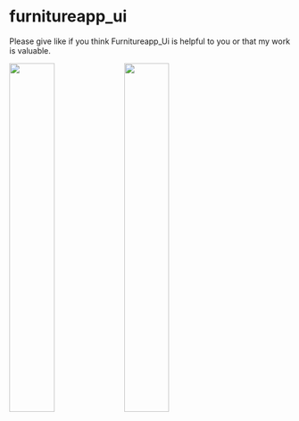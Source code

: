 # furnitureapp_ui

Please give like if you think Furnitureapp_Ui is helpful to you or that my work is valuable.

<img src="yoga1.jpg" width="40%" height="40%"> <img src="yoga2.jpg" width="40%" height="40%"> 